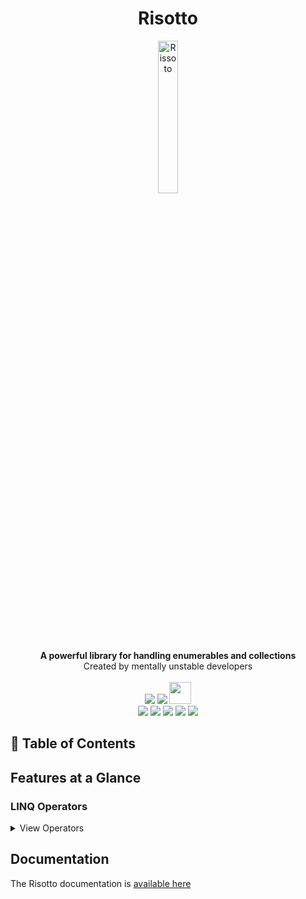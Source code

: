 <h1 align="center">Risotto</h1>

<div align="center">
    <img src="https://images.emojiterra.com/google/android-11/512px/1f35a.png" alt="Rissoto" style="max-width:100%; width:25%"/>
</div>
<div align="center">
    <strong>A powerful library for handling enumerables and collections</strong>
</div>
<div align="center">
    Created by mentally unstable developers 
</div>

</br>

<div align="center">
    <img src="https://forthebadge.com/images/badges/made-with-c-sharp.svg"/> 
    <img src="https://forthebadge.com/images/badges/built-with-grammas-recipe.svg"/> 
    <img src="https://forthebadge.com/images/badges/works-on-my-machine.svg" style="max-width: 100%;height: 35px;"/>
</div>

<div align="center">
    <!--Build status -->
    <img src="https://img.shields.io/github/workflow/status/Kalkwst/Risotto/CI/develop"/>
    <!-- Maintainability -->
    <img src="https://img.shields.io/codeclimate/maintainability-percentage/Kalkwst/Risotto"/>
    <!-- Code Coverage -->
    <img src="https://img.shields.io/codecov/c/github/Kalkwst/Risotto"/>
    <!-- Contributions -->
    <img src="https://img.shields.io/badge/Contributions-welcome-brightgreen"/>
    <!-- Licence -->
    <img src="https://img.shields.io/github/license/Kalkwst/Risotto"/>
</div>


## 📖 Table of Contents

## Features at a Glance

### LINQ Operators

<details>
    <summary> View Operators </summary>

#### AllEqual

Checks if all elements in a sequence are equal. 
This operator can be provided with a custom predicate to perform on all elements of the sequence before the equality check.

This method has 4 overloads.

#### AllUnique

Checks if all elements in the sequence are unique. This operator can be provided with a custom predicate to apply on all elements of the sequence, before the uniqueness check.

This method has 2 overloads.

#### AtLeast

Determines whether or not the number of elements in the sequence is greater than or equal to the given integer.

#### AtMost

Determines whether or not the number of elements in the sequence is less than or equal to the given integer.
    
#### Attempt

Asserts that all elements of a sequence meet a given condition otherwise throws an exception.

This method has 2 overloads.

#### Bifurcate

Splits values into two groups, based on the result of the given filtering function.

#### Chunk

Batches the source sequence into sized chunks.

This method has 2 overloads.

#### Compact

 Remove all elements that are considered "falsy" by the provided predicate.

 This method has 2 overloads.

 #### ContainsAll

Determines whether the first sequence contains all of the elements of the second sequence.

This method has 2 overloads.

#### ContainsAny

Determines whether the first sequence contains any of the elements of the second sequence.

This method has 2 overloads.

#### CountBetween

Determines whether or not the number of elements in the sequence is between an inclusive range of minimum
and maximum integers.

#### CountBy

Applies a key-generating function to each element of a sequence and returns a sequence of unique keys and their number of occurrences in the original sequence.

This method has 2 overloads.
    
#### CountOccurrences

Counts the occurrences of a value in a sequence.

This method has 2 overloads.

#### Difference

Returns all the elements that exists in the first sequence, that do not exists in the second sequence, without filtering out duplicates.

This method has 2 overloads.

#### DifferenceBy

Returns the difference between to sequences, after applying the provided function to each array element of both.

This method has 2 overloads.

#### DistinctBy

Returns all distinct elements of the given source, where "distinctness" is determined via a projection and the default equality comparer for the projected type.

This method has 2 overloads.

#### EveryNth

Returns every `nth` element in the sequence.

#### Exactly

Determines whether or not the number of elements in the sequence is equals to the given integer.

#### ForEach

Executes the given action on each element in the source sequence.

This method has 4 overloads.

#### Purge

Completely consumes the given sequence. This method uses immediate execution and doesn't store any data.

#### SkipUntil

Skips items from the input sequence until the given predicate returns true, when applied to the current sequence item. That item will not be skipped.

#### Transform

Transfoorms all of the elements in the sequence and returns the transformed results.

</details>

## Documentation

The Risotto documentation is [available here](https://github.com/Kalkwst/Risotto/wiki)
